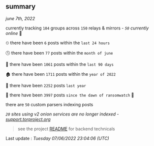 
## summary
_june 7th, 2022_

currently tracking `104` groups across `150` relays & mirrors - _`50` currently online_ 📡

⏲ there have been `6` posts within the `last 24 hours`

🕓 there have been `77` posts within the `month of june`

📅 there have been `1061` posts within the `last 90 days`

🏚 there have been `1711` posts within the `year of 2022`

🚀 there have been `2252` posts `last year`

🦕 there have been `3997` posts `since the dawn of ransomwatch` 🐣

there are `50` custom parsers indexing posts

_`20` sites using v2 onion services are no longer indexed - [support.torproject.org](https://support.torproject.org/onionservices/v2-deprecation/)_

> see the project [README](https://github.com/jmousqueton/ransomwatch#readme) for backend technicals



Last update : _Tuesday 07/06/2022 23:04:06 (UTC)_

